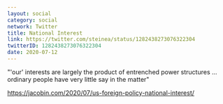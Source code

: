 ```yaml
---
layout: social
category: social
network: Twitter
title: National Interest
link: https://twitter.com/steinea/status/1282438273076322304
twitterID: 1282438273076322304
date: 2020-07-12
---
```


"'our' interests are largely the product of entrenched power structures  ... ordinary people have very little say in the matter"

<https://jacobin.com/2020/07/us-foreign-policy-national-interest/>
